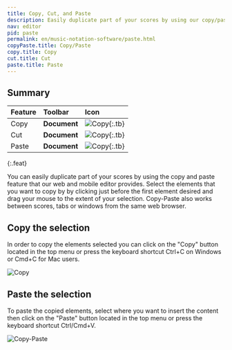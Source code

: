 ```yaml
---
title: Copy, Cut, and Paste
description: Easily duplicate part of your scores by using our copy/paste tool on our web and mobile editor
nav: editor
pid: paste
permalink: en/music-notation-software/paste.html
copyPaste.title: Copy/Paste
copy.title: Copy
cut.title: Cut
paste.title: Paste
---
```


## Summary

| Feature | Toolbar | Icon |
|:--------|:--------|:-----|
| Copy | **Document** | ![Copy](https://prod.flat-cdn.com/img/icons/editorActions/copy.svg){:.tb} |
| Cut | **Document** | ![Copy](https://prod.flat-cdn.com/img/icons/editorActions/cut.svg){:.tb} |
| Paste | **Document** | ![Copy](https://prod.flat-cdn.com/img/icons/editorActions/paste.svg){:.tb} |
{:.feat}


You can easily duplicate part of your scores by using the copy and paste feature that our web and mobile editor provides. Select the elements that you want to copy by by clicking just before the first element desired and drag your mouse to the extent of your selection. Copy-Paste also works between scores, tabs or windows from the same web browser.

## Copy the selection

In order to copy the elements selected you can click on the "Copy" button located in the top menu or press the keyboard shortcut Ctrl+C on Windows or Cmd+C for Mac users.

![Copy](/help/assets/img/editor/editor_copy.png)

## Paste the selection

To paste the copied elements, select where you want to insert the content then click on the "Paste" button located in the top menu or press the keyboard shortcut Ctrl/Cmd+V.

![Copy-Paste](/help/assets/img/editor/editor_paste.gif)